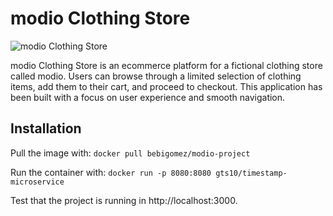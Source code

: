 # modio Clothing Store

![modio Clothing Store](https://i.imgur.com/sdLqd5d.png)

modio Clothing Store is an ecommerce platform for a fictional clothing store called modio. Users can browse through a limited selection of clothing items, add them to their cart, and proceed to checkout. This application has been built with a focus on user experience and smooth navigation.

## Installation
Pull the image with:
`docker pull bebigomez/modio-project`

Run the container with:
`docker run -p 8080:8080 gts10/timestamp-microservice`

Test that the project is running in http://localhost:3000.